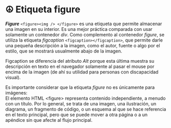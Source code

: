 # ☮ Etiqueta figure

_**Figure**_ `<figure><img /> </figure>` es una etiqueta que permite almacenar una imagen en su interior. Es una mejor práctica comparada con usar solamente un contenedor _div_. Como complemento al contenedor _figure_, se utiliza la etiqueta _figcaption_ `<figcaption></figcaption>`, que permite darle una pequeña descripción a la imagen, como el autor, fuente o algo por el estilo, que se mostrará usualmente abajo de la imagen.

Figcaption se diferencia del atributo _Alt_ porque esta última muestra su descripción en texto en el navegador solamente al pasar el mouse por encima de la imagen (de ahí su utilidad para personas con discapacidad visual).

Es importante considerar que la etiqueta _figure_ no es únicamente para imágenes:\
El elemento HTML \<figure> representa contenido independiente, a menudo con un título. Por lo general, se trata de una imagen, una ilustración, un diagrama, un fragmento de código, o un esquema al que se hace referencia en el texto principal, pero que se puede mover a otra página o a un apéndice sin que afecte al flujo principal.
